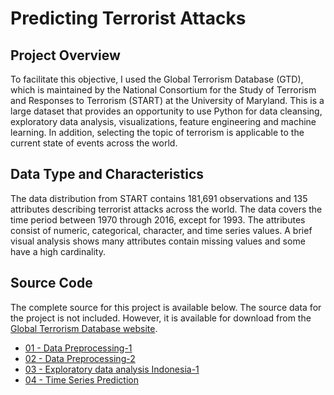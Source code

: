 # Predicting Terrorist Attacks

## Project Overview
To facilitate this objective, I used the Global Terrorism Database (GTD), which is maintained by the National Consortium for the Study of Terrorism and Responses to Terrorism (START) at the University of Maryland.  This is a large dataset that provides an opportunity to use Python for data cleansing, exploratory data analysis, visualizations, feature engineering and machine learning.  In addition, selecting the topic of terrorism is applicable to the current state of events across the world.


## Data Type and Characteristics
The data distribution from START contains 181,691 observations and 135 attributes describing terrorist attacks across the world.  The data covers the time period between 1970 through 2016, except for 1993.  The attributes consist of numeric, categorical, character, and time series values.  A brief visual analysis shows many attributes contain missing values and some have a high cardinality.


## Source Code
The complete source for this project is available below.  The source data for the project is not included.  However, it is available for download from the [Global Terrorism Database website](http://www.start.umd.edu/gtd/).

* [01 - Data Preprocessing-1](01-Data-Preprocessing-1.ipynb)
* [02 - Data Preprocessing-2](02-Data-Preprocessing-2.ipynb)
* [03 - Exploratory data analysis Indonesia-1](https://medium.com/@andrepradika/03-exploratory-data-analysis-indonesia-1-d8c7071cd3cf)
* [04 - Time Series Prediction](04-Time-series-prediction.ipynb)
